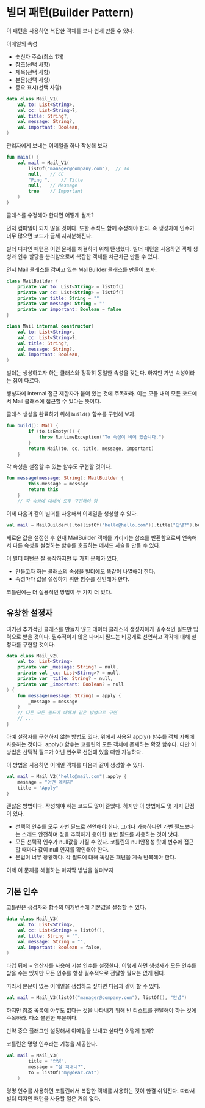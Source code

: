# 빌더 패턴(Builder Pattern)

이 패턴을 사용하면 복잡한 객체를 보다 쉽게 만들 수 있다.

이메일의 속성

- 숫신자 주소(최소 1개)
- 참조(선택 사항)
- 제목(선택 사항)
- 본문(선택 사항)
- 중요 표시(선택 사항)

```kotlin
data class Mail_V1(
    val to: List<String>,
    val cc: List<String>?,
    val title: String?,
    val message: String?,
    val important: Boolean,
)
```

관리자에게 보내는 이메일을 하나 작성해 보자

```kotlin
fun main() {
    val mail = Mail_V1(
        listOf("manager@company.com"),  // To
        null,   // CC
        "Ping ",    // Title
        null,   // Message
        true    // Important
    )
}
```

클래스를 수정해야 한다면 어떻게 될까?

먼저 컴파일이 되지 않을 것이다. 또한 주석도 함께 수정해야 한다. 즉 생성자에 인수가 너무 많으면 코드가 금세 지저분해진다.

빌더 디자인 패턴은 이런 문제를 해결하기 위해 탄생했다. 빌더 패턴을 사용하면 객체 생성과 인수 할당을 분리함으로써 복잡한 객체를 차근차근 만들 수 있다.

먼저 Mail 클래스를 감싸고 있는 MailBuilder 클래스를 만들어 보자.

```kotlin
class MailBuilder {
    private var to: List<String> = listOf()
    private var cc: List<String> = listOf()
    private var title: String = ""
    private var message: String = ""
    private var important: Boolean = false
}
```

```kotlin
class Mail internal constructor(
    val to: List<String>,
    val cc: List<String>?,
    val title: String?,
    val message: String?,
    val important: Boolean,
)
```

빌더는 생성하고자 하는 클래스와 정확히 동일한 속성을 갖는다. 하지만 가변 속성이라는 점이 다르다.

생성자에 internal 접근 제한자가 붙어 있는 것에 주목하라. 이는 모듈 내의 모든 코드에서 Mail 클래스에 접근할 수 있다는 뜻이다.

클래스 생성을 완료하기 위해 `build()` 함수를 구현해 보자.

```kotlin
fun build(): Mail {
        if (to.isEmpty()) {
            throw RuntimeException("To 속성이 비어 있습니다.")
        }
        return Mail(to, cc, title, message, important)
    }
```

각 속성을 설정할 수 있는 함수도 구현할 것이다.

```kotlin
fun message(message: String): MailBuilder {
        this.message = message
        return this
    }
    // 각 속성에 대해서 모두 구견해야 함
```

이제 다음과 같이 빌더를 사용해서 이메일을 생성할 수 있다.

```kotlin
val mail = MailBuilder().to(listOf("hello@hello.com")).title("안녕?").build()
```

새로운 값을 설정한 후 현재 MailBuilder 객체를 가리키는 참조를 반환함으로써 연속해서 다른 속성을 설정하는 함수를 호출하는 메서드 사슬을 만들 수 있다.

이 빌더 패턴은 잘 동작하지만 두 가지 문제가 있다.

- 만들고자 하는 클래스의 속성을 빌더에도 똑같이 나열해야 한다.
- 속성마다 값을 설정하기 위한 함수를 선언해야 한다.

코틀린에는 더 실용적인 방법이 두 가지 더 있다.

## 유창한 설정자

여기선 추가적인 클래스를 만들지 않고 데이터 클래스의 생성자에게 필수적인 필드만 입력으로 받을 것이다. 필수적이지 않은 나머지 필드는 비공개로 선언하고 각각에 대해 설정자를 구현할 것이다.
```kotlin
data class Mail_v2(
    val to: List<String>
    private var _message: String? = null,
    private val _cc: List<Stirng>? = null,
    private var _title: String? = null,
    private var _important: Boolean? = null
) {
    fun message(message: String) = apply {
        _message = message
    }
    // 다른 모든 필드에 대해서 같은 방법으로 구현
    // ...
}
```

아예 설정자를 구현하지 않는 방법도 있다. 위에서 사용된 apply() 함수를 객체 자체에 사용하는 것이다. apply() 함수는 코틀린의 모든 객체에 존재하는 확장 함수다. 다만 이 방법은 선택적 필드가 아닌 변수로 선언돼 있을 때만 가능하다.

이 방법을 사용하면 이메일 객체를 다음과 같이 생성할 수 있다.
```kotlin
val mail = Mail_V2("hello@mail.com").apply {
    message = "어떤 메시지"
    title = "Apply"
}
```
괜찮은 방법이다. 작성해야 하는 코드도 많이 줄었다. 하지만 이 방법에도 몇 가지 단점이 있다.

- 선택적 인수를 모두 가변 필드로 선언해야 한다. 그러나 가능하다면 가변 필드보다는 스레드 안전하며 값을 추적하기 용이한 불변 필드를 사용하는 것이 낫다.
- 모든 선택적 인수가 null값을 가질 수 있다. 코틀린의 null안정성 탓에 변수에 접근할 때마다 값이 null 인지를 확인해야 한다.
- 문법이 너무 장황하다. 각 필드에 대해 똑같은 패턴을 계속 반복해야 한다.

이제 이 문제를 해결하는 마지막 방법을 살펴보자

## 기본 인수

코틀린은 생성자와 함수의 매개변수에 기본값을 설정할 수 있다.

```kotlin
data class Mail_V3(
    val to: List<String>,
    val cc: List<String> = listOf(),
    val title: String = "",
    val message: String = "",
    val important: Boolean = false,
)
```

타입 뒤에 = 연산자를 사용해 기본 인수를 설정한다. 이렇게 하면 생성자가 모든 인수를 받을 수는 있지만 모든 인수를 항상 필수적으로 전달할 필요는 없게 된다.

따라서 본문이 없는 이메일을 생성하고 싶다면 다음과 같이 할 수 있다.

```kotlin
val mail = Mail_V3(listOf("manager@company.com"), listOf(), "안녕")
```

하지만 참조 목록에 아무도 없다는 것을 나타내기 위해 빈 리스트를 전달해야 하는 것에 주목하라. 다소 불편한 부분이다.

만약 중요 플래그만 설정해서 이메일을 보내고 싶다면 어떻게 할까?

코틀린은 명명 인수라는 기능을 제공한다.

```kotlin
val mail = Mail_V3(
        title = "안녕",
        message = "잘 지내니?",
        to = listOf("my@dear.cat")
    )
```

명명 인수를 사용하면 코틀린에서 복잡한 객체를 사용하는 것이 한결 쉬워진다. 따라서 빌더 디자인 패턴을 사용할 일은 거의 없다.
